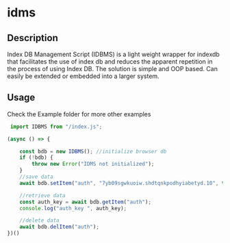 # idms


## Description
Index DB Management Script (IDBMS) is a light weight wrapper for indexdb
that facilitates the use of index db and reduces the apparent repetition  in the 
process of using Index DB.
The solution is simple and OOP based. Can easily be extended or embedded into
a larger system.

## Usage
Check the Example folder for more other examples

```javascript
 import IDBMS from "/index.js";

(async () => {

    const bdb = new IDBMS(); //initialize browser db
    if (!bdb) {
        throw new Error("IDMS not initialized");
    }
    //save data
    await bdb.setItem("auth", "7yb09sgwkuoiw.shdtqnkpodhyiabetyd.10", true);

    //retrieve data
    const auth_key = await bdb.getItem("auth");
    console.log("auth_key ", auth_key);

    //delete data
    await bdb.delItem("auth");
})()
```


